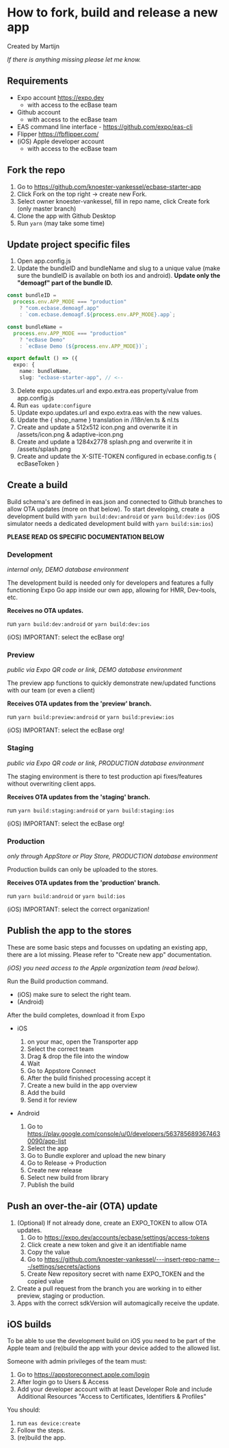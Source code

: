 # How to fork, build and release a new app

Created by Martijn

_If there is anything missing please let me know._

## Requirements

- Expo account https://expo.dev
  - with access to the ecBase team
- Github account
  - with access to the ecBase team
- EAS command line interface - https://github.com/expo/eas-cli
- Flipper https://fbflipper.com/
- (iOS) Apple developer account
  - with access to the ecBase team

## Fork the repo

1. Go to https://github.com/knoester-vankessel/ecbase-starter-app
2. Click Fork on the top right -> create new Fork.
3. Select owner knoester-vankessel, fill in repo name, click Create fork (only master branch)
4. Clone the app with Github Desktop
5. Run `yarn` (may take some time)

## Update project specific files

1. Open app.config.js
2. Update the bundleID and bundleName and slug to a unique value (make sure the bundleID is available on both ios and android). **Update only the "demoagf" part of the bundle ID.**

```ts
const bundleID =
  process.env.APP_MODE === "production"
    ? "com.ecbase.demoagf.app"
    : `com.ecbase.demoagf.${process.env.APP_MODE}.app`;

const bundleName =
  process.env.APP_MODE === "production"
    ? "ecBase Demo"
    : `ecBase Demo (${process.env.APP_MODE})`;

export default () => ({
  expo: {
    name: bundleName,
    slug: "ecbase-starter-app", // <--
```

3. Delete expo.updates.url and expo.extra.eas property/value from app.config.js
4. Run `eas update:configure`
5. Update expo.updates.url and expo.extra.eas with the new values.
6. Update the { shop_name } translation in /i18n/en.ts & nl.ts
7. Create and update a 512x512 icon.png and overwrite it in /assets/icon.png & adaptive-icon.png
8. Create and update a 1284x2778 splash.png and overwrite it in /assets/splash.png
9. Create and update the X-SITE-TOKEN configured in ecbase.config.ts { ecBaseToken }

## Create a build

Build schema's are defined in eas.json and connected to Github branches to allow OTA updates (more on that below). To start developing, create a development build with `yarn build:dev:android` or `yarn build:dev:ios` (iOS simulator needs a dedicated development build with `yarn build:sim:ios`)

**PLEASE READ OS SPECIFIC DOCUMENTATION BELOW**

### Development

_internal only, DEMO database environment_

The development build is needed only for developers and features a fully functioning Expo Go app inside our own app, allowing for HMR, Dev-tools, etc.

**Receives no OTA updates.**

run `yarn build:dev:android` or `yarn build:dev:ios`

(iOS) IMPORTANT: select the ecBase org!

### Preview

_public via Expo QR code or link, DEMO database environment_

The preview app functions to quickly demonstrate new/updated functions with our team (or even a client)

**Receives OTA updates from the 'preview' branch.**

run `yarn build:preview:android` or `yarn build:preview:ios`

(iOS) IMPORTANT: select the ecBase org!

### Staging

_public via Expo QR code or link, PRODUCTION database environment_

The staging environment is there to test production api fixes/features without overwriting client apps.

**Receives OTA updates from the 'staging' branch.**

run `yarn build:staging:android` or `yarn build:staging:ios`

(iOS) IMPORTANT: select the ecBase org!

### Production

_only through AppStore or Play Store, PRODUCTION database environment_

Production builds can only be uploaded to the stores.

**Receives OTA updates from the 'production' branch.**

run `yarn build:android` or `yarn build:ios`

(iOS) IMPORTANT: select the correct organization!

## Publish the app to the stores

These are some basic steps and focusses on updating an existing app, there are a lot missing. Please refer to "Create new app" documentation.

_(iOS) you need access to the Apple organization team (read below)._

Run the Build production command.

- (iOS) make sure to select the right team.
- (Android)

After the build completes, download it from Expo

- iOS

  1. on your mac, open the Transporter app
  2. Select the correct team
  3. Drag & drop the file into the window
  4. Wait
  5. Go to Appstore Connect
  6. After the build finished processing accept it
  7. Create a new build in the app overview
  8. Add the build
  9. Send it for review

- Android
  1. Go to https://play.google.com/console/u/0/developers/5637856893674630090/app-list
  2. Select the app
  3. Go to Bundle explorer and upload the new binary
  4. Go to Release -> Production
  5. Create new release
  6. Select new build from library
  7. Publish the build

## Push an over-the-air (OTA) update

1. (Optional) If not already done, create an EXPO_TOKEN to allow OTA updates.
   1. Go to https://expo.dev/accounts/ecbase/settings/access-tokens
   2. Click create a new token and give it an identifiable name
   3. Copy the value
   4. Go to https://github.com/knoester-vankessel/---insert-repo-name---/settings/secrets/actions
   5. Create New repository secret with name EXPO_TOKEN and the copied value
2. Create a pull request from the branch you are working in to either preview, staging or production.
3. Apps with the correct sdkVersion will automagically receive the update.

## iOS builds

To be able to use the development build on iOS you need to be part of the Apple team and (re)build the app with your device added to the allowed list.

Someone with admin privileges of the team must:

1. Go to https://appstoreconnect.apple.com/login
2. After login go to Users & Access
3. Add your developer account with at least Developer Role and include Additional Resources "Access to Certificates, Identifiers & Profiles"

You should:

1. run `eas device:create`
2. Follow the steps.
3. (re)build the app.
